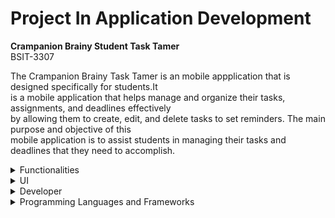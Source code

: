 # Project In Application Development

**Crampanion Brainy Student Task Tamer**  
BSIT-3307


  The Crampanion Brainy Task Tamer is an mobile appplication that is designed specifically for students.It<br> 
  is a mobile application that helps manage and organize their tasks, assignments, and deadlines effectively<br>
  by allowing them to create, edit, and delete tasks to set reminders. The main purpose and objective of this<br>
  mobile application is to assist students in managing their tasks and deadlines that they need to accomplish.

  <details><summary>Functionalities</summary>

- Create and Add a Student Task
- Edit a Student Task
- Read or View the Student Task
- Delete a Student Task 

</details>
<details>
  <summary>UI</summary> 
  ![UI Image 1](projectinappdev/UI/UI 1.png)
  <pre>            <b>Task Screen UI</b>        </pre>
  
  ![UI Image 3](projectinappdev/UI/UI4.png)                                             ![UI Image 4](projectinappdev/UI/UI3.png)
<pre>                  <b>UI for Adding a Task</b>                                                  <b>UI of Task Details</b>    </pre>
</details>

<details><summary>Developer</summary>
    <h5>Hawak Carl Jonel V. </h5>
<a href="" target="_blank"><img src="https://img.shields.io/badge/LinkedIn-%230077B5.svg?&style=flat-square&logo=linkedin&logoColor=white" alt="LinkedIn"></a>
      <a href="https://www.facebook.com/jonel.hawak" target="_blank"><img src="https://img.shields.io/badge/Facebook-%231877F2.svg?&style=flat-square&logo=facebook&logoColor=white" alt="Facebook"></a>
        <a href="" target="_blank">
          <img src="https://img.shields.io/badge/Instagram-%23E4405F.svg?&style=flat-square&logo=instagram&logoColor=white" alt="Instagram"></a>
    <img alt="GitHub" src="https://img.shields.io/badge/dynamic/json?logo=github&label=GitHub+Followers&labelColor=282c34&color=181717&query=%24.data.totalSubs&url=https%3A%2F%2Fapi.spencerwoo.com%2Fsubstats%2F%3Fsource%3Dgithub%26queryKey%3Dmadushadhanushka&longCache=true"/>
    <h5>Lagunsing John Carlo M. </h5>
        <a href="" target="_blank"><img src="https://img.shields.io/badge/LinkedIn-%230077B5.svg?&style=flat-square&logo=linkedin&logoColor=white" alt="LinkedIn"></a>
      <a href="https://www.facebook.com/c.lagunsing" target="_blank"><img src="https://img.shields.io/badge/Facebook-%231877F2.svg?&style=flat-square&logo=facebook&logoColor=white" alt="Facebook"></a>
        <a href="" target="_blank">
          <img src="https://img.shields.io/badge/Instagram-%23E4405F.svg?&style=flat-square&logo=instagram&logoColor=white" alt="Instagram"></a>
  <img alt="GitHub" src="https://img.shields.io/badge/dynamic/json?logo=github&label=GitHub+Followers&labelColor=282c34&color=181717&query=%24.data.totalSubs&url=https%3A%2F%2Fapi.spencerwoo.com%2Fsubstats%2F%3Fsource%3Dgithub%26queryKey%3Dmadushadhanushka&longCache=true"/>
    <h5>Luna Andrei B.</h5>
       <a href="" target="_blank"><img src="https://img.shields.io/badge/LinkedIn-%230077B5.svg?&style=flat-square&logo=linkedin&logoColor=white" alt="LinkedIn"></a>
      <a href="https://www.facebook.com/andrei.luna.980" target="_blank"><img src="https://img.shields.io/badge/Facebook-%231877F2.svg?&style=flat-square&logo=facebook&logoColor=white" alt="Facebook"></a>
        <a href="" target="_blank">
          <img src="https://img.shields.io/badge/Instagram-%23E4405F.svg?&style=flat-square&logo=instagram&logoColor=white" alt="Instagram"></a>
  <img alt="GitHub" src="https://img.shields.io/badge/dynamic/json?logo=github&label=GitHub+Followers&labelColor=282c34&color=181717&query=%24.data.totalSubs&url=https%3A%2F%2Fapi.spencerwoo.com%2Fsubstats%2F%3Fsource%3Dgithub%26queryKey%3Dmadushadhanushka&longCache=true"/>  
</details>
<details><summary>Programming Languages and Frameworks</summary>
</details>
